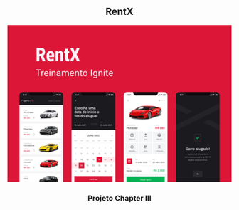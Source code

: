 <h2 align="center">
  RentX
</h2>

<img alt="RentX" src="./banner.png" />

<h3 align="center">
  Projeto Chapter III
</h3>


